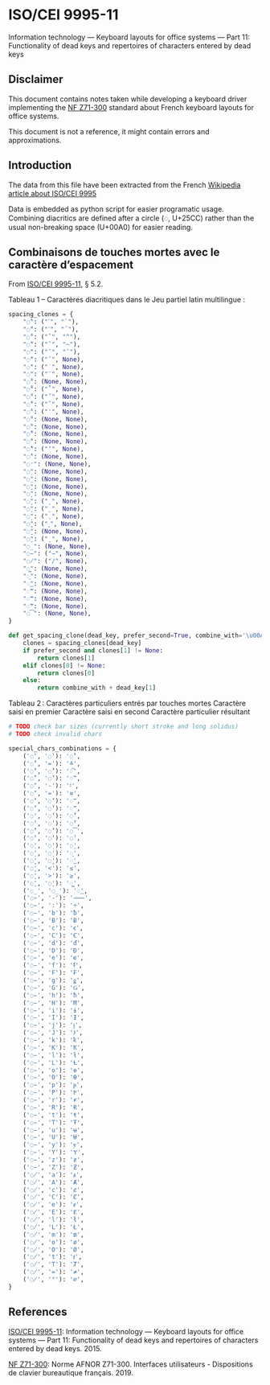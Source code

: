 # ISO/CEI 9995-11

Information technology — Keyboard layouts for office systems — Part 11: Functionality of dead keys and repertoires of characters entered by dead keys

## Disclaimer

This document contains notes taken while developing a keyboard driver implementing the [NF Z71-300](#nf-z71-300) standard about French keyboard layouts for office systems.

This document is not a reference, it might contain errors and approximations.

## Introduction

The data from this file have been extracted from the French [Wikipedia article about ISO/CEI 9995](https://fr.wikipedia.org/wiki/ISO/CEI_9995#ISO/CEI_9995-11_-_Les_touches_mortes)

Data is embedded as python script for easier programatic usage. Combining diacritics are defined after a circle (◌, U+25CC) rather than the usual non-breaking space (U+00A0) for easier reading.

<a name="p-5.1"></a>

## Combinaisons de touches mortes avec le caractère d’espacement

From [ISO/CEI 9995-11](#ref), § 5.2.<a name="p-5.2"></a>

Tableau 1 – Caractères diacritiques dans le Jeu partiel latin multilingue :

```python
spacing_clones = {
	"◌̀": ("ˋ", "`"),
	"◌́": ("ˊ", "´"),
	"◌̂": ("ˆ", "^"),
	"◌̃": ("˜", "~"),
	"◌̄": ("ˉ", "¯"),
	"◌̆": ("˘", None),
	"◌̇": ("˙", None),
	"◌̈": ("¨", None),
	"◌̉": (None, None),
	"◌̊": ("˚", None),
	"◌̋": ("˝", None),
	"◌̌": ("ˇ", None),
	"◌̍": ("ˈ", None),
	"◌̎": (None, None),
	"◌̏": (None, None),
	"◌̐": (None, None),
	"◌̑": (None, None),
	"◌̓": ("ʼ", None),
	"◌̕": (None, None),
	"◌̛": (None, None),
	"◌̣": (None, None),
	"◌̤": (None, None),
	"◌̥": (None, None),
	"◌̦": (None, None),
	"◌̧": ("¸", None),
	"◌̨": ("˛", None),
	"◌̩": ("ˌ", None),
	"◌̭": ("ꞈ", None),
	"◌̮": (None, None),
	"◌̱": ("ˍ", None),
	"◌̲": (None, None),
	"◌̵": ("−", None),
	"◌̸": ("∕", None),
	"◌͇": (None, None),
	"◌͈": (None, None),
	"◌͜": (None, None),
	"◌͝": (None, None),
	"◌͞": (None, None),
	"◌͠": (None, None),
	"◌͡": (None, None),
}
```

```python
def get_spacing_clone(dead_key, prefer_second=True, combine_with='\u00A0'):
    clones = spacing_clones[dead_key]
    if prefer_second and clones[1] != None:
        return clones[1]
    elif clones[0] != None:
        return clones[0]
    else:
        return combine_with + dead_key[1]
```

Tableau 2 : Caractères particuliers entrés par touches mortes
Caractère saisi en premier	Caractère saisi en second	Caractère particulier résultant

```python
# TODO check bar sizes (currently short stroke and long solidus)
# TODO check invalid chars

special_chars_combinations = {
    ('◌̀', '◌̀'): '◌̏',
    ('◌̂', '='): '≙',
    ('◌̂', '◌̂'): '◌᷍',
    ('◌̃', '◌̃'): '◌͠',
    ('◌̄', '-'): '⹀',
    ('◌̄', '='): '≡',
    ('◌̄', '◌̄'): '◌͞',
    ('◌̆', '◌̆'): '◌͝',
    ('◌̇', '◌̆'): '◌̐',
    ('◌̍', '◌̍'): '◌̎',
    ('◌̑', '◌̑'): '◌͡',
    ('◌̓', '◌̓'): '◌̕',
    ('◌̣', '◌̣'): '◌̤',
    ('◌̩', '◌̩'): '◌͈',
    ('◌̮', '◌̮'): '◌͜',
    ('◌̱', '<'): '≤',
    ('◌̱', '>'): '≥',
    ('◌̱', '◌̱'): '◌͇',
    ('◌̲', '◌̲'): '◌͟',
    ('◌̵', '-'): '⸺',
    ('◌̵', ':'): '÷',
    ('◌̵', 'b'): 'ƀ',
    ('◌̵', 'B'): 'Ƀ',
    ('◌̵', 'c'): 'ꞓ',
    ('◌̵', 'C'): 'Ꞓ',
    ('◌̵', 'd'): 'đ',
    ('◌̵', 'D'): 'Đ',
    ('◌̵', 'e'): 'ꬳ',
    ('◌̵', 'f'): 'ꞙ',
    ('◌̵', 'F'): '₣',
    ('◌̵', 'g'): 'ǥ',
    ('◌̵', 'G'): 'Ǥ',
    ('◌̵', 'h'): 'ħ',
    ('◌̵', 'H'): 'Ħ',
    ('◌̵', 'i'): 'ɨ',
    ('◌̵', 'I'): 'Ɨ',
    ('◌̵', 'j'): 'ɉ',
    ('◌̵', 'J'): 'Ɉ',
    ('◌̵', 'k'): 'ꝁ',
    ('◌̵', 'K'): 'Ꝁ',
    ('◌̵', 'l'): 'ƚ',
    ('◌̵', 'L'): 'Ƚ',
    ('◌̵', 'o'): 'ɵ',
    ('◌̵', 'O'): 'Ɵ',
    ('◌̵', 'p'): 'ᵽ',
    ('◌̵', 'P'): 'Ᵽ',
    ('◌̵', 'r'): 'ɍ',
    ('◌̵', 'R'): 'Ɍ',
    ('◌̵', 't'): 'ŧ',
    ('◌̵', 'T'): 'Ŧ',
    ('◌̵', 'u'): 'ʉ',
    ('◌̵', 'U'): 'Ʉ',
    ('◌̵', 'y'): 'ɏ',
    ('◌̵', 'Y'): 'Ɏ',
    ('◌̵', 'z'): 'ƶ',
    ('◌̵', 'Z'): 'Ƶ',
    ('◌̸', 'a'): 'ⱥ',
    ('◌̸', 'A'): 'Ⱥ',
    ('◌̸', 'c'): 'ȼ',
    ('◌̸', 'C'): 'Ȼ',
    ('◌̸', 'e'): 'ɇ',
    ('◌̸', 'E'): 'Ɇ',
    ('◌̸', 'l'): 'ł',
    ('◌̸', 'L'): 'Ł',
    ('◌̸', 'm'): '₥',
    ('◌̸', 'o'): 'ø',
    ('◌̸', 'O'): 'Ø',
    ('◌̸', 't'): 'ⱦ',
    ('◌̸', 'T'): 'Ⱦ',
    ('◌̸', '='): '≠',
    ('◌̸', '°'): '⌀',
}
```

## References

<a name="ref"></a>[ISO/CEI 9995-11](https://www.iso.org/fr/standard/62887.html): Information technology — Keyboard layouts for office systems — Part 11: Functionality of dead keys and repertoires of characters entered by dead keys. 2015.

<a name="nf-z71-300"></a>[NF Z71-300](https://www.boutique.afnor.org/norme/nf-z71-300/interfaces-utilisateurs-dispositions-de-clavier-bureautique-francais/article/901594/fa188960): Norme AFNOR Z71-300. Interfaces utilisateurs - Dispositions de clavier bureautique français. 2019.